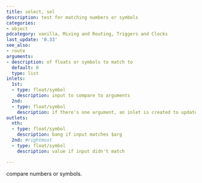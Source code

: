```yaml
---
title: select, sel
description: test for matching numbers or symbols
categories:
- object
pdcategory: vanilla, Mixing and Routing, Triggers and Clocks
last_update: '0.33'
see_also:
- route
arguments:
- description: of floats or symbols to match to
  default: 0
  type: list
inlets:
  1st:
  - type: float/symbol
    description: input to compare to arguments
  2nd:
  - type: float/symbol
    description: if there's one argument, an inlet is created to update it
outlets:
  nth:
  - type: float/symbol
    description: bang if input matches $arg
  2nd: #rightmost
  - type: float/symbol
    description: value if input didn't match

---
```

compare numbers or symbols.

